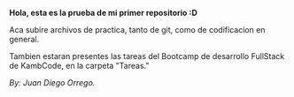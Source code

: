 **Hola, esta es la prueba de mi primer repositorio :D**

Aca subire archivos de practica, tanto de git, como de codificacion en general.

Tambien estaran presentes las tareas del Bootcamp de desarrollo FullStack de KambCode, en la carpeta "Tareas."

_By: Juan Diego Orrego._